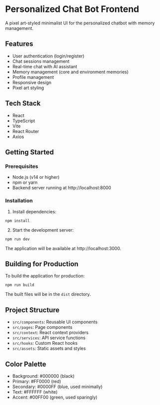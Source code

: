 # Personalized Chat Bot Frontend

A pixel art-styled minimalist UI for the personalized chatbot with memory management.

## Features

- User authentication (login/register)
- Chat sessions management
- Real-time chat with AI assistant
- Memory management (core and environment memories)
- Profile management
- Responsive design
- Pixel art styling

## Tech Stack

- React
- TypeScript
- Vite
- React Router
- Axios

## Getting Started

### Prerequisites

- Node.js (v14 or higher)
- npm or yarn
- Backend server running at http://localhost:8000

### Installation

1. Install dependencies:
```
npm install
```

2. Start the development server:
```
npm run dev
```

The application will be available at http://localhost:3000.

## Building for Production

To build the application for production:

```
npm run build
```

The built files will be in the `dist` directory.

## Project Structure

- `src/components`: Reusable UI components
- `src/pages`: Page components
- `src/context`: React context providers
- `src/services`: API service functions
- `src/hooks`: Custom React hooks
- `src/assets`: Static assets and styles

## Color Palette

- Background: #000000 (black)
- Primary: #FF0000 (red)
- Secondary: #0000FF (blue, used minimally)
- Text: #FFFFFF (white)
- Accent: #00FF00 (green, used sparingly)
